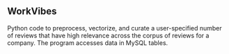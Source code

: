 ## WorkVibes

Python code to preprocess, vectorize, and curate a user-specified number of reviews that have high relevance across the corpus of reviews for a company.  The program accesses data in MySQL tables.
